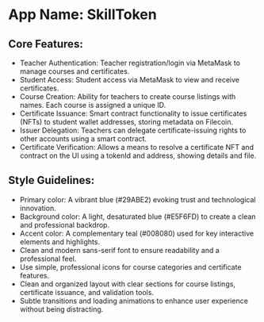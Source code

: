 # **App Name**: SkillToken

## Core Features:

- Teacher Authentication: Teacher registration/login via MetaMask to manage courses and certificates.
- Student Access: Student access via MetaMask to view and receive certificates.
- Course Creation: Ability for teachers to create course listings with names. Each course is assigned a unique ID.
- Certificate Issuance: Smart contract functionality to issue certificates (NFTs) to student wallet addresses, storing metadata on Filecoin.
- Issuer Delegation: Teachers can delegate certificate-issuing rights to other accounts using a smart contract.
- Certificate Verification: Allows a means to resolve a certificate NFT and contract on the UI using a tokenId and address, showing details and file.

## Style Guidelines:

- Primary color: A vibrant blue (#29ABE2) evoking trust and technological innovation.
- Background color: A light, desaturated blue (#E5F6FD) to create a clean and professional backdrop.
- Accent color: A complementary teal (#008080) used for key interactive elements and highlights.
- Clean and modern sans-serif font to ensure readability and a professional feel.
- Use simple, professional icons for course categories and certificate features.
- Clean and organized layout with clear sections for course listings, certificate issuance, and validation tools.
- Subtle transitions and loading animations to enhance user experience without being distracting.